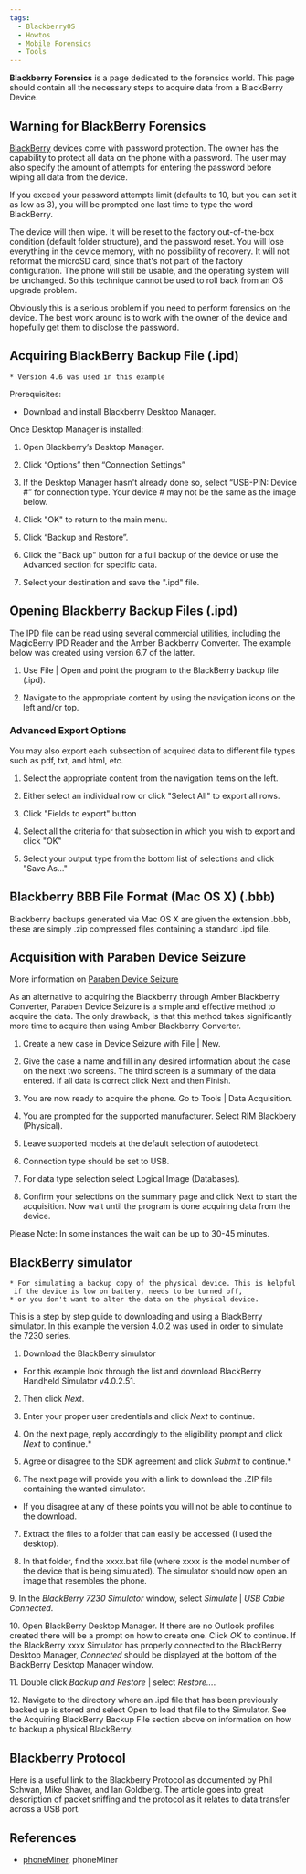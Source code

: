 ```yaml
---
tags:
  - BlackberryOS
  - Howtos
  - Mobile Forensics
  - Tools
---
```

**Blackberry Forensics** is a page dedicated to the forensics world.
This page should contain all the necessary steps to acquire data from a
BlackBerry Device.

## Warning for BlackBerry Forensics

[BlackBerry](blackberry.md) devices come with password
protection. The owner has the capability to protect all data on the
phone with a password. The user may also specify the amount of attempts
for entering the password before wiping all data from the device.

If you exceed your password attempts limit (defaults to 10, but you can
set it as low as 3), you will be prompted one last time to type the word
BlackBerry.

The device will then wipe. It will be reset to the factory
out-of-the-box condition (default folder structure), and the password
reset. You will lose everything in the device memory, with no
possibility of recovery. It will not reformat the microSD card, since
that's not part of the factory configuration. The phone will still be
usable, and the operating system will be unchanged. So this technique
cannot be used to roll back from an OS upgrade problem.

Obviously this is a serious problem if you need to perform forensics on
the device. The best work around is to work with the owner of the device
and hopefully get them to disclose the password.

## Acquiring BlackBerry Backup File (.ipd)

`* Version 4.6 was used in this example`

Prerequisites:

* Download and install Blackberry Desktop Manager.

Once Desktop Manager is installed:

1. Open Blackberry’s Desktop Manager.

2. Click “Options” then “Connection Settings”

3. If the Desktop Manager hasn't already done so, select “USB-PIN:
Device \#” for connection type. Your device \# may not be the same as
the image below.

4. Click "OK" to return to the main menu.

5. Click “Backup and Restore”.

6. Click the "Back up" button for a full backup of the device or use the
Advanced section for specific data.

7. Select your destination and save the ".ipd" file.

## Opening Blackberry Backup Files (.ipd)

The IPD file can be read using several commercial utilities, including the
MagicBerry IPD Reader and the Amber Blackberry Converter. The example below was
created using version 6.7 of the latter.

1. Use File \| Open and point the program to the BlackBerry backup file
(.ipd).

2. Navigate to the appropriate content by using the navigation icons on
the left and/or top.

### Advanced Export Options

You may also export each subsection of acquired data to different file
types such as pdf, txt, and html, etc.

1. Select the appropriate content from the navigation items on the
left.

2. Either select an individual row or click "Select All" to export all
rows.

3. Click "Fields to export" button

4. Select all the criteria for that subsection in which you wish to
export and click "OK"

5. Select your output type from the bottom list of selections and click
"Save As..."

## Blackberry BBB File Format (Mac OS X) (.bbb)

Blackberry backups generated via Mac OS X are given the extension .bbb,
these are simply .zip compressed files containing a standard .ipd file.

## Acquisition with Paraben Device Seizure

More information on [Paraben Device Seizure](paraben_device_seizure.md)

As an alternative to acquiring the Blackberry through Amber Blackberry
Converter, Paraben Device Seizure is a simple and effective method to
acquire the data. The only drawback, is that this method takes
significantly more time to acquire than using Amber Blackberry
Converter.

1. Create a new case in Device Seizure with File \| New.

2. Give the case a name and fill in any desired information about the
case on the next two screens. The third screen is a summary of the data
entered. If all data is correct click Next and then Finish.

3. You are now ready to acquire the phone. Go to Tools \| Data
Acquisition.

4. You are prompted for the supported manufacturer. Select RIM
Blackbery (Physical).

5. Leave supported models at the default selection of autodetect.

6. Connection type should be set to USB.

7. For data type selection select Logical Image (Databases).

8. Confirm your selections on the summary page and click Next to start
the acquisition.
Now wait until the program is done acquiring data from the device.

Please Note: In some instances the wait can be up to 30-45 minutes.

## BlackBerry simulator

`* For simulating a backup copy of the physical device. This is helpful if the device is low on battery, needs to be turned off, `
`* or you don't want to alter the data on the physical device.`

This is a step by step guide to downloading and using a BlackBerry
simulator. In this example the version 4.0.2 was used in order to
simulate the 7230 series.

1. Download the BlackBerry simulator

- For this example look through the list and download BlackBerry
  Handheld Simulator v4.0.2.51.

2. Then click *Next*.

3. Enter your proper user credentials and click *Next* to continue.

4. On the next page, reply accordingly to the eligibility prompt and
click *Next* to continue.\*

5. Agree or disagree to the SDK agreement and click *Submit* to
continue.\*

6. The next page will provide you with a link to download the .ZIP file
containing the wanted simulator.

- If you disagree at any of these points you will not be able to
  continue to the download.

7. Extract the files to a folder that can easily be accessed (I used
the desktop).

8. In that folder, find the xxxx.bat file (where xxxx is the model
number of the device that is being simulated). The simulator should now
open an image that resembles the phone.

9\. In the *BlackBerry 7230 Simulator* window, select *Simulate* \| *USB
Cable Connected*.

10\. Open BlackBerry Desktop Manager. If there are no Outlook profiles
created there will be a prompt on how to create one. Click *OK* to
continue. If the BlackBerry xxxx Simulator has properly connected to the
BlackBerry Desktop Manager, *Connected* should be displayed at the
bottom of the BlackBerry Desktop Manager window.

11\. Double click *Backup and Restore* \| select *Restore...*.

12\. Navigate to the directory where an .ipd file that has been
previously backed up is stored and select Open to load that file to the
Simulator. See the Acquiring BlackBerry Backup File section above on
information on how to backup a physical BlackBerry.

## Blackberry Protocol

Here is a useful link to the Blackberry Protocol as documented by Phil
Schwan, Mike Shaver, and Ian Goldberg. The article goes into great
description of packet sniffing and the protocol as it relates to data
transfer across a USB port.

## References

- [phoneMiner](https://www.amraksoftware.com/), phoneMiner
